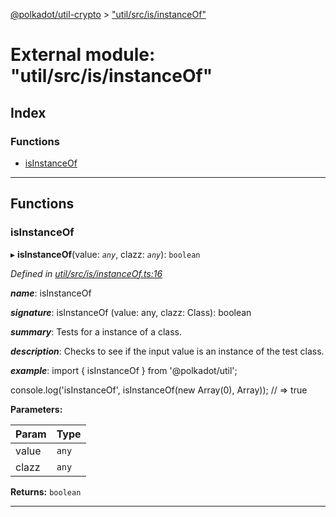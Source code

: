 [@polkadot/util-crypto](../README.md) > ["util/src/is/instanceOf"](../modules/_util_src_is_instanceof_.md)

# External module: "util/src/is/instanceOf"

## Index

### Functions

* [isInstanceOf](_util_src_is_instanceof_.md#isinstanceof)

---

## Functions

<a id="isinstanceof"></a>

###  isInstanceOf

▸ **isInstanceOf**(value: *`any`*, clazz: *`any`*): `boolean`

*Defined in [util/src/is/instanceOf.ts:16](https://github.com/polkadot-js/util/blob/7550b44/packages/util/src/is/instanceOf.ts#L16)*

*__name__*: isInstanceOf

*__signature__*: isInstanceOf (value: any, clazz: Class): boolean

*__summary__*: Tests for a instance of a class.

*__description__*: Checks to see if the input value is an instance of the test class.

*__example__*: import { isInstanceOf } from '@polkadot/util';

console.log('isInstanceOf', isInstanceOf(new Array(0), Array)); // => true

**Parameters:**

| Param | Type |
| ------ | ------ |
| value | `any` |
| clazz | `any` |

**Returns:** `boolean`

___

